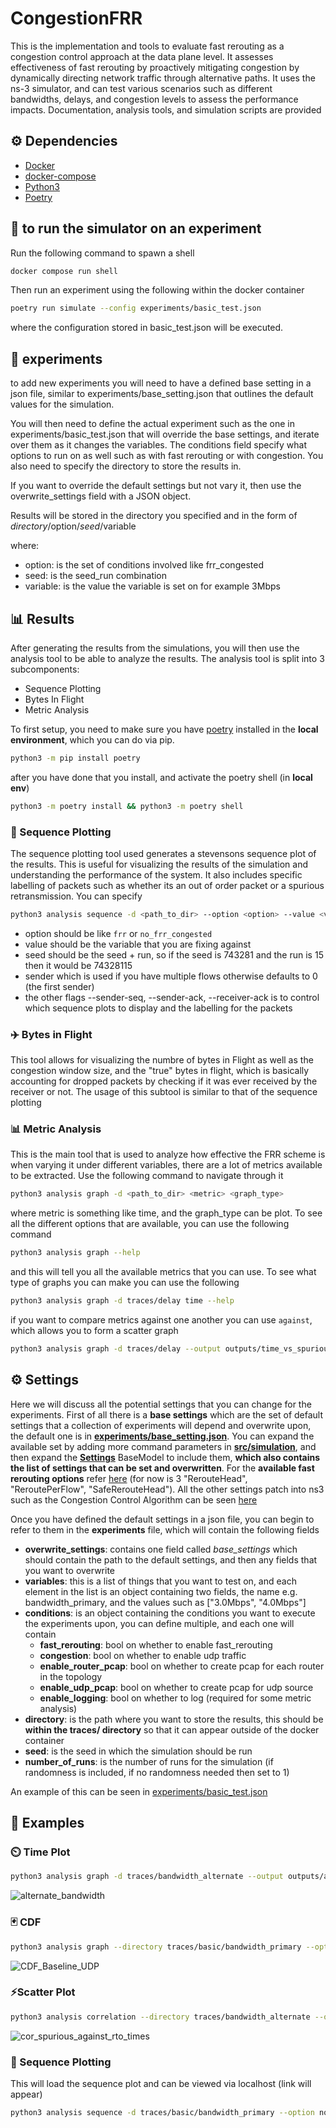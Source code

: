 # CongestionFRR


This is the implementation and tools to evaluate fast rerouting as a congestion control approach at the data plane level. It assesses effectiveness of fast rerouting by proactively mitigating congestion by dynamically directing network traffic through alternative paths. It uses the ns-3 simulator, and can test various scenarios such as different bandwidths, delays, and congestion levels to assess the performance impacts. Documentation, analysis tools, and simulation scripts are provided


## ⚙️ Dependencies

- [Docker](https://docs.docker.com/engine/install/)
- [docker-compose](https://docs.docker.com/compose/install/)
- [Python3](https://www.python.org/)
- [Poetry](https://python-poetry.org/docs/)


## :rocket: to run the simulator on an experiment

Run the following command to spawn a shell 

```bash
docker compose run shell
```

Then run an experiment using the following within the docker container


```bash
poetry run simulate --config experiments/basic_test.json
```

where the configuration stored in basic_test.json will be executed.

## :test_tube: experiments

to add new experiments you will need to have a defined base setting in a json file, similar to experiments/base_setting.json that outlines the default values for the simulation.

You will then need to define the actual experiment such as the one in experiments/basic_test.json that will override the base settings, and iterate over them as it changes the variables. The conditions field specify what options to run on as well such as with fast rerouting or with congestion. You also need to specify the directory to store the results in.

If you want to override the default settings but not vary it, then use the overwrite_settings field with a JSON object. 

Results will be stored in the directory you specified and in the form of $directory/$option/$seed/$variable


where:

- option: is the set of conditions involved like frr_congested
- seed: is the seed_run combination
- variable: is the value the variable is set on for example 3Mbps



## :bar_chart: Results


After generating the results from the simulations, you will then use the analysis tool to be able to analyze the results. The analysis tool is split into 3 subcomponents:

- Sequence Plotting
- Bytes In Flight
- Metric Analysis


To first setup, you need to make sure you have [poetry](https://python-poetry.org/docs/) installed in the **local environment**, which you can do via pip. 

```bash
python3 -m pip install poetry
```

after you have done that you install, and activate the poetry shell (in **local env**)


```bash
python3 -m poetry install && python3 -m poetry shell
```


### :mag_right: Sequence Plotting

The sequence plotting tool used generates a stevensons sequence plot of the results. This is useful for visualizing the results of the simulation and understanding the performance of the system. It also includes specific labelling of packets such as whether its an out of order packet or a spurious retransmission. You can specify 

```bash
python3 analysis sequence -d <path_to_dir> --option <option> --value <value> --seed <seed> --sender <traffic_sender_number> --sender-seq --sender-ack --receiver-ack
```

- option should be like `frr` or `no_frr_congested`
- value should be the variable that you are fixing against
- seed should be the seed + run, so if the seed is 743281 and the run is 15 then it would be 74328115
- sender which is used if you have multiple flows otherwise defaults to 0 (the first sender)
- the other flags --sender-seq, --sender-ack, --receiver-ack is to control which sequence plots to display and the labelling for the packets


### :airplane: Bytes in Flight

This tool allows for visualizing the numbre of bytes in Flight as well as the congestion window size, and the "true" bytes in flight, which is basically accounting for dropped packets by checking if it was ever received by the receiver or not. 
The usage of this subtool is similar to that of the sequence plotting 


### :bar_chart: Metric Analysis 

This is the main tool that is used to analyze how effective the FRR scheme is when varying it under different variables, there are a lot of metrics available to be extracted. Use the following command to navigate through it 

```bash
python3 analysis graph -d <path_to_dir> <metric> <graph_type> 
```


where metric is something like time, and the graph_type can be plot. To see all the different options that are available, you can use the following command 


```bash 
python3 analysis graph --help 
```

and this will tell you all the available metrics that you can use. To see what type of graphs you can make you can use the following


```bash
python3 analysis graph -d traces/delay time --help 
```

if you want to compare metrics against one another you can use `against`, which allows you to form a scatter graph 

```bash 
python3 analysis graph -d traces/delay --output outputs/time_vs_spurious time against spurious_retransmissions scatter
```


## ⚙️ Settings

Here we will discuss all the potential settings that you can change for the experiments. First of all there is a **base settings** which are the set of default settings that a collection of experiments will depend and overwrite upon, the default one is in [**experiments/base_setting.json**](https://github.com/YousefEZ/CongestionFRR-FYP/blob/master/experiments/base_setting.json). You can expand the available set by adding more command parameters in [**src/simulation**](https://github.com/YousefEZ/CongestionFRR-FYP/blob/master/src/simulation.cc), and then expand the [**Settings**](https://github.com/YousefEZ/CongestionFRR-FYP/blob/master/analysis/generator.py#L15) BaseModel to include them, **which also contains the list of settings that can be set and overwritten**. For the **available fast rerouting options** refer [here](https://github.com/YousefEZ/CongestionFRR-FYP/blob/master/src/simulation.cc#L117) (for now is 3 "RerouteHead", "ReroutePerFlow", "SafeRerouteHead"). All the other settings patch into ns3 such as the Congestion Control Algorithm can be seen [here](https://www.nsnam.org/docs/models/html/tcp.html#congestion-control-algorithmshttps://www.nsnam.org/docs/models/html/tcp.html#congestion-control-algorithms)

Once you have defined the default settings in a json file, you can begin to refer to them in the **experiments** file, which will contain the following fields

- **overwrite_settings**: contains one field called *base_settings* which should contain the path to the default settings, and then any fields that you want to overwrite
- **variables**: this is a list of things that you want to test on, and each element in the list is an object containing two fields, the name e.g. bandwidth_primary, and the values such as \["3.0Mbps", "4.0Mbps"\]
- **conditions**: is an object containing the conditions you want to execute the experiments upon, you can define multiple, and each one will contain
  - **fast_rerouting**: bool on whether to enable fast_rerouting
  - **congestion**: bool on whether to enable udp traffic
  - **enable_router_pcap**: bool on whether to create pcap for each router in the topology
  - **enable_udp_pcap**: bool on whether to create pcap for udp source
  - **enable_logging**: bool on whether to log (required for some metric analysis)
- **directory**: is the path where you want to store the results, this should be **within the traces/ directory** so that it can appear outside of the docker container
- **seed**: is the seed in which the simulation should be run
- **number_of_runs**: is the number of runs for the simulation (if randomness is included, if no randomness needed then set to 1)

An example of this can be seen in [experiments/basic_test.json](https://github.com/YousefEZ/CongestionFRR-FYP/blob/master/experiments/basic_test.json)


## 📝 Examples

### ⏲️ Time Plot

```bash
python3 analysis graph -d traces/bandwidth_alternate --output outputs/alternate.png time plot
```

![alternate_bandwidth](https://github.com/user-attachments/assets/46e5de0c-79a0-4538-a455-d1448f3ba077)

### 🃏 CDF

```bash
python3 analysis graph --directory traces/basic/bandwidth_primary --option frr --output output/bandwidth_cdf_congested.png time cdf --variable "3Mbps"
```

![CDF_Baseline_UDP](https://github.com/user-attachments/assets/713335f4-4add-4239-aa78-bf163181cdd7)


### ⚡Scatter Plot

```bash
python3 analysis correlation --directory traces/bandwidth_alternate --option frr --output cor.png rto_wait_time against spurious_retransmissions_reordered scatter
```

![cor_spurious_against_rto_times](https://github.com/user-attachments/assets/3ec2a6d4-7a6a-4cc2-85ee-3396ee1bdcc5)



### 🔗 Sequence Plotting


This will load the sequence plot and can be viewed via localhost (link will appear)

```bash
python3 analysis sequence -d traces/basic/bandwidth_primary --option no_frr_congested --value "3Mbps" --seed 74328132 --sender 0 --sender-seq --sender-ack --receiver-ack
```









